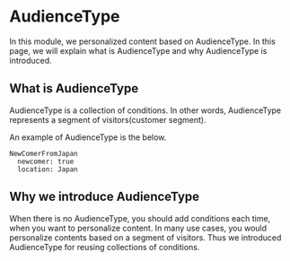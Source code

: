 # AudienceType

In this module, we personalized content based on AudienceType.
In this page, we will explain what is AudienceType and why AudienceType is introduced.

## What is AudienceType

AudienceType is a collection of conditions.
In other words, AudienceType represents a segment of visitors(customer segment).

An example of AudienceType is the below.

```
NewComerFromJapan
  newcomer: true
  location: Japan
```

## Why we introduce AudienceType

When there is no AudienceType, you should add conditions each time, when you want to personalize content.
In many use cases, you would personalize contents based on a segment of visitors.
Thus we introduced AudienceType for reusing collections of conditions.
 
